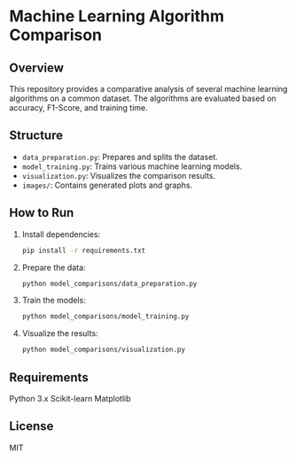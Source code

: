 # Machine Learning Algorithm Comparison

## Overview
This repository provides a comparative analysis of several machine learning algorithms on a common dataset. The algorithms are evaluated based on accuracy, F1-Score, and training time.

## Structure
  - `data_preparation.py`: Prepares and splits the dataset.
  - `model_training.py`: Trains various machine learning models.
  - `visualization.py`: Visualizes the comparison results.
  - `images/`: Contains generated plots and graphs.

## How to Run
1. Install dependencies:
   ```bash
   pip install -r requirements.txt
2. Prepare the data:
   ```bash
   python model_comparisons/data_preparation.py
4. Train the models:
   ```bash
   python model_comparisons/model_training.py
6. Visualize the results:
   ```bash
   python model_comparisons/visualization.py
   
## Requirements
Python 3.x
Scikit-learn
Matplotlib

## License
MIT
